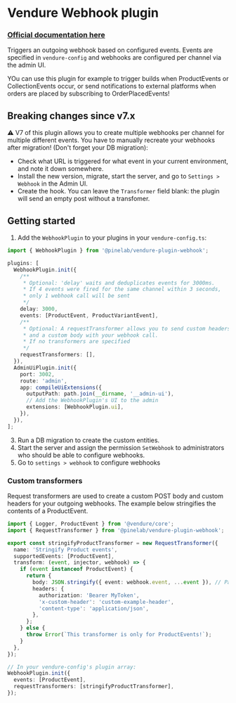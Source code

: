 # Vendure Webhook plugin

### [Official documentation here](https://pinelab-plugins.com/plugin/vendure-plugin-webhook)

Triggers an outgoing webhook based on configured events. Events are specified in `vendure-config` and webhooks are configured per
channel via the admin UI.

YOu can use this plugin for example to trigger builds when ProductEvents or CollectionEvents occur, or send notifications to external
platforms when orders are placed by subscribing to OrderPlacedEvents!

## Breaking changes since v7.x

:warning: V7 of this plugin allows you to create multiple webhooks per channel for multiple different events. You have to manually recreate your webhooks after migration! (Don't forget your DB migration):

- Check what URL is triggered for what event in your current environment, and note it down somewhere.
- Install the new version, migrate, start the server, and go to `Settings > Webhook` in the Admin UI.
- Create the hook. You can leave the `Transformer` field blank: the plugin will send an empty post without a transfomer.

## Getting started

1. Add the `WebhookPlugin` to your plugins in your `vendure-config.ts`:

```ts
import { WebhookPlugin } from '@pinelab/vendure-plugin-webhook';

plugins: [
  WebhookPlugin.init({
    /**
     * Optional: 'delay' waits and deduplicates events for 3000ms.
     * If 4 events were fired for the same channel within 3 seconds,
     * only 1 webhook call will be sent
     */
    delay: 3000,
    events: [ProductEvent, ProductVariantEvent],
    /**
     * Optional: A requestTransformer allows you to send custom headers
     * and a custom body with your webhook call.
     * If no transformers are specified
     */
    requestTransformers: [],
  }),
  AdminUiPlugin.init({
    port: 3002,
    route: 'admin',
    app: compileUiExtensions({
      outputPath: path.join(__dirname, '__admin-ui'),
      // Add the WebhookPlugin's UI to the admin
      extensions: [WebhookPlugin.ui],
    }),
  }),
];
```

3. Run a DB migration to create the custom entities.
4. Start the server and assign the permission `SetWebhook` to administrators who should be able to configure webhooks.
5. Go to `settings > webhook` to configure webhooks

### Custom transformers

Request transformers are used to create a custom POST body and custom headers for your outgoing webhooks. The example below stringifies the contents of a ProductEvent.

```ts
import { Logger, ProductEvent } from '@vendure/core';
import { RequestTransformer } from '@pinelab/vendure-plugin-webhook';

export const stringifyProductTransformer = new RequestTransformer({
  name: 'Stringify Product events',
  supportedEvents: [ProductEvent],
  transform: (event, injector, webhook) => {
    if (event instanceof ProductEvent) {
      return {
        body: JSON.stringify({ event: webhook.event, ...event }), // Pass the event name to the body
        headers: {
          authorization: 'Bearer MyToken',
          'x-custom-header': 'custom-example-header',
          'content-type': 'application/json',
        },
      };
    } else {
      throw Error(`This transformer is only for ProductEvents!`);
    }
  },
});

// In your vendure-config's plugin array:
WebhookPlugin.init({
  events: [ProductEvent],
  requestTransformers: [stringifyProductTransformer],
});
```
